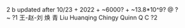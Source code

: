 2 b updated after 10/23 + 2022 + ~6000? + ~13.8*10^9? @ ?  
~ ?1 王-赵-刘 焕 青 Liu Huanqing Chingy Quinn Q C ?2
